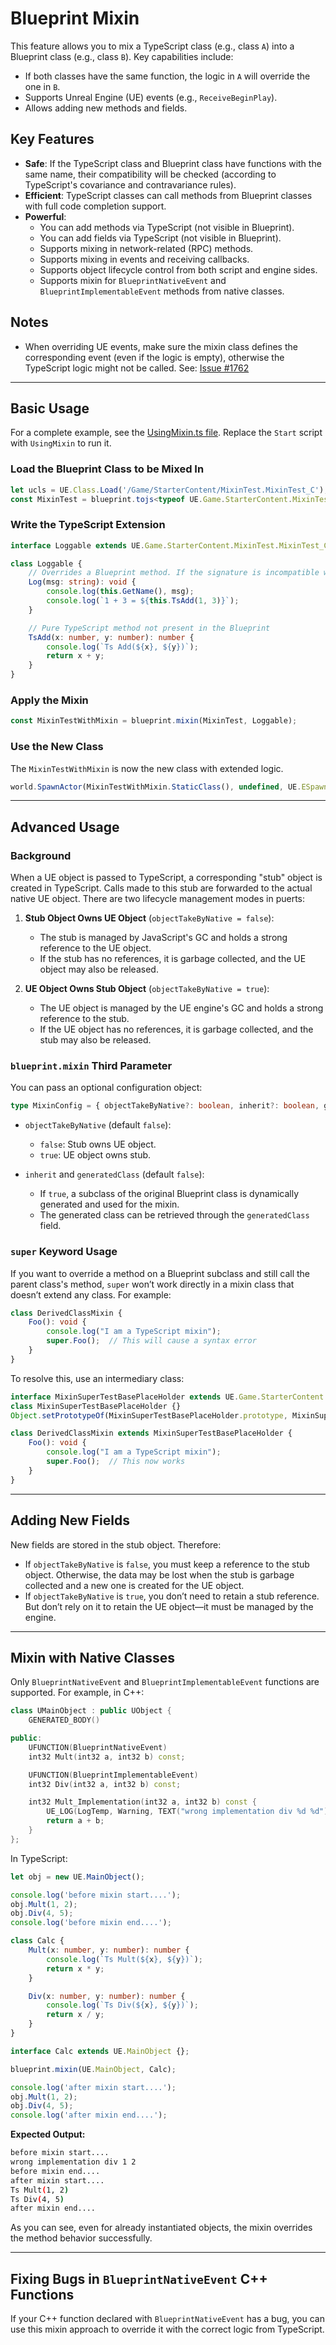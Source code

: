 # Blueprint Mixin

This feature allows you to mix a TypeScript class (e.g., class `A`) into a Blueprint class (e.g., class `B`). Key capabilities include:

- If both classes have the same function, the logic in `A` will override the one in `B`.
- Supports Unreal Engine (UE) events (e.g., `ReceiveBeginPlay`).
- Allows adding new methods and fields.

## Key Features

- **Safe**: If the TypeScript class and Blueprint class have functions with the same name, their compatibility will be checked (according to TypeScript's covariance and contravariance rules).
- **Efficient**: TypeScript classes can call methods from Blueprint classes with full code completion support.
- **Powerful**:
  - You can add methods via TypeScript (not visible in Blueprint).
  - You can add fields via TypeScript (not visible in Blueprint).
  - Supports mixing in network-related (RPC) methods.
  - Supports mixing in events and receiving callbacks.
  - Supports object lifecycle control from both script and engine sides.
  - Supports mixin for `BlueprintNativeEvent` and `BlueprintImplementableEvent` methods from native classes.

## Notes

- When overriding UE events, make sure the mixin class defines the corresponding event (even if the logic is empty), otherwise the TypeScript logic might not be called. See: [Issue #1762](https://github.com/Tencent/puerts/issues/1762)

---

## Basic Usage

For a complete example, see the [UsingMixin.ts file](https://github.com/chexiongsheng/puerts_unreal_demo/blob/master/TypeScript/UsingMixin.ts). Replace the `Start` script with `UsingMixin` to run it.

### Load the Blueprint Class to be Mixed In

```typescript
let ucls = UE.Class.Load('/Game/StarterContent/MixinTest.MixinTest_C');
const MixinTest = blueprint.tojs<typeof UE.Game.StarterContent.MixinTest.MixinTest_C>(ucls);
```

### Write the TypeScript Extension

```typescript
interface Loggable extends UE.Game.StarterContent.MixinTest.MixinTest_C {};

class Loggable {
    // Overrides a Blueprint method. If the signature is incompatible with the one in MixinTest_C, an error is thrown.
    Log(msg: string): void {
        console.log(this.GetName(), msg);
        console.log(`1 + 3 = ${this.TsAdd(1, 3)}`);
    }

    // Pure TypeScript method not present in the Blueprint
    TsAdd(x: number, y: number): number {
        console.log(`Ts Add(${x}, ${y})`);
        return x + y;
    }
}
```

### Apply the Mixin

```typescript
const MixinTestWithMixin = blueprint.mixin(MixinTest, Loggable);
```

### Use the New Class

The `MixinTestWithMixin` is now the new class with extended logic.

```typescript
world.SpawnActor(MixinTestWithMixin.StaticClass(), undefined, UE.ESpawnActorCollisionHandlingMethod.Undefined, undefined, undefined) as Loggable;
```

---

## Advanced Usage

### Background

When a UE object is passed to TypeScript, a corresponding "stub" object is created in TypeScript. Calls made to this stub are forwarded to the actual native UE object. There are two lifecycle management modes in puerts:

1. **Stub Object Owns UE Object** (`objectTakeByNative = false`):
   - The stub is managed by JavaScript's GC and holds a strong reference to the UE object.
   - If the stub has no references, it is garbage collected, and the UE object may also be released.

2. **UE Object Owns Stub Object** (`objectTakeByNative = true`):
   - The UE object is managed by the UE engine's GC and holds a strong reference to the stub.
   - If the UE object has no references, it is garbage collected, and the stub may also be released.

### `blueprint.mixin` Third Parameter

You can pass an optional configuration object:

```typescript
type MixinConfig = { objectTakeByNative?: boolean, inherit?: boolean, generatedClass?: Class };
```

- `objectTakeByNative` (default `false`):  
  - `false`: Stub owns UE object.
  - `true`: UE object owns stub.

- `inherit` and `generatedClass` (default `false`):  
  - If `true`, a subclass of the original Blueprint class is dynamically generated and used for the mixin.  
  - The generated class can be retrieved through the `generatedClass` field.

### `super` Keyword Usage

If you want to override a method on a Blueprint subclass and still call the parent class's method, `super` won’t work directly in a mixin class that doesn’t extend any class. For example:

```typescript
class DerivedClassMixin {
    Foo(): void {
        console.log("I am a TypeScript mixin");
        super.Foo();  // This will cause a syntax error
    }
}
```

To resolve this, use an intermediary class:

```typescript
interface MixinSuperTestBasePlaceHolder extends UE.Game.StarterContent.MixinSuperTestBase.MixinSuperTestBase_C {};
class MixinSuperTestBasePlaceHolder {}
Object.setPrototypeOf(MixinSuperTestBasePlaceHolder.prototype, MixinSuperTestBase.prototype);

class DerivedClassMixin extends MixinSuperTestBasePlaceHolder {
    Foo(): void {
        console.log("I am a TypeScript mixin");
        super.Foo();  // This now works
    }
}
```

---

## Adding New Fields

New fields are stored in the stub object. Therefore:

- If `objectTakeByNative` is `false`, you must keep a reference to the stub object. Otherwise, the data may be lost when the stub is garbage collected and a new one is created for the UE object.
- If `objectTakeByNative` is `true`, you don’t need to retain a stub reference. But don’t rely on it to retain the UE object—it must be managed by the engine.

---

## Mixin with Native Classes

Only `BlueprintNativeEvent` and `BlueprintImplementableEvent` functions are supported. For example, in C++:

```cpp
class UMainObject : public UObject {
    GENERATED_BODY()

public:
    UFUNCTION(BlueprintNativeEvent)
    int32 Mult(int32 a, int32 b) const;

    UFUNCTION(BlueprintImplementableEvent)
    int32 Div(int32 a, int32 b) const;

    int32 Mult_Implementation(int32 a, int32 b) const {
        UE_LOG(LogTemp, Warning, TEXT("wrong implementation div %d %d"), a, b);
        return a + b;
    }
};
```

In TypeScript:

```typescript
let obj = new UE.MainObject();

console.log('before mixin start....');
obj.Mult(1, 2);
obj.Div(4, 5);
console.log('before mixin end....');

class Calc {
    Mult(x: number, y: number): number {
        console.log(`Ts Mult(${x}, ${y})`);
        return x * y;
    }

    Div(x: number, y: number): number {
        console.log(`Ts Div(${x}, ${y})`);
        return x / y;
    }
}

interface Calc extends UE.MainObject {};

blueprint.mixin(UE.MainObject, Calc);

console.log('after mixin start....');
obj.Mult(1, 2);
obj.Div(4, 5);
console.log('after mixin end....');
```

**Expected Output:**

```bash
before mixin start....
wrong implementation div 1 2
before mixin end....
after mixin start....
Ts Mult(1, 2)
Ts Div(4, 5)
after mixin end....
```

As you can see, even for already instantiated objects, the mixin overrides the method behavior successfully.

---

## Fixing Bugs in `BlueprintNativeEvent` C++ Functions

If your C++ function declared with `BlueprintNativeEvent` has a bug, you can use this mixin approach to override it with the correct logic from TypeScript.